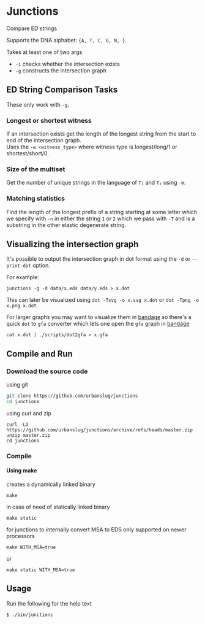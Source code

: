 # Junctions

Compare ED strings

Supports the DNA alphabet: `{A, T, C, G, N, }`.

Takes at least one of two args

 - `-i` checks whether the intersection exists
 - `-g` constructs the intersection graph

## ED String Comparison Tasks
These only work with `-g`.

### Longest or shortest witness
If an intersection exists get the length of the longest string from the start to
end of the intersection graph.<br>
Uses the `-w <witness_type>` where witness type is longest/long/1 or shortest/short/0.

### Size of the multiset
Get the number of unique strings in the language of `T₁` and `T₂` using `-m`.

### Matching statistics
Find the length of the longest prefix of a string starting at some letter which
we specify with `-n` in either the string `1` or `2` which we pass with `-T` and
is a substring in the other elastic degenerate string.

## Visualizing the intersection graph

It's possible to output the intersection graph in dot format using the `-d`
or `--print-dot` option.

For example:

```
junctions -g -d data/x.eds data/y.eds > x.dot
```

This can later be visualized using  `dot -Tsvg -o x.svg x.dot` or
`dot -Tpng -o x.png x.dot`


For larger graphs you may want to visualize them in
[bandage](https://github.com/rrwick/Bandage/) so there's a quick
`dot` to `gfa` converter which lets one open the `gfa` graph in
[bandage](https://github.com/rrwick/Bandage/)

```
cat x.dot | ./scripts/dot2gfa > x.gfa
```

## Compile and Run

### Download the source code
using git
```sh
git clone https://github.com/urbanslug/junctions
cd junctions
```

using curl and zip
```
curl -LO https://github.com/urbanslug/junctions/archive/refs/heads/master.zip
unzip master.zip
cd junctions
```

### Compile

#### Using make
creates a dynamically linked binary
```
make
```

in case of need of statically linked binary
```
make static
```

for junctions to internally convert MSA to EDS only supported on newer processors
```
make WITH_MSA=true
```
or
```
make static WITH_MSA=true
```

## Usage
Run the following for the help text
```
$ ./bin/junctions
```
